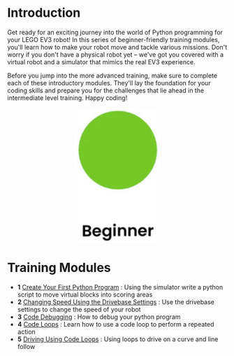 # Introduction
Get ready for an exciting journey into the world of Python programming for your LEGO EV3 robot! In this series of beginner-friendly training modules, you'll learn how to make your robot move and tackle various missions. Don't worry if you don't have a physical robot yet – we've got you covered with a virtual robot and a simulator that mimics the real EV3 experience.

Before you jump into the more advanced training, make sure to complete each of these introductory modules. They'll lay the foundation for your coding skills and prepare you for the challenges that lie ahead in the intermediate level training. Happy coding!

<p  align="center"><img src="../images/beginner.jpg" width=200></P>

# Training Modules
 - __1__ [Create Your First Python Program](./lessons/lesson1/lesson1.md) : Using the simulator write a python script to move virtual blocks into scoring areas
 - __2__ [Changing Speed Using the Drivebase Settings](./lessons/drivebase_settings/drivebase_settings.md) : Use the drivebase settings to change the speed of your robot
 - __3__ [Code Debugging](./lessons/debugging/debugging.md) : How to debug your python program
 - __4__ [Code Loops](./lessons/loops/loops.md) : Learn how to use a code loop to perform a repeated action
 - __5__ [Driving Using Code Loops](./lessons/driving_with_loops/driving_with_loops.md) : Using loops to drive on a curve and line follow


```
